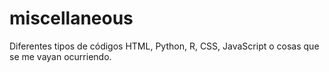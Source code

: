 # miscellaneous
Diferentes tipos de códigos HTML, Python, R, CSS, JavaScript o cosas que se me vayan ocurriendo.
